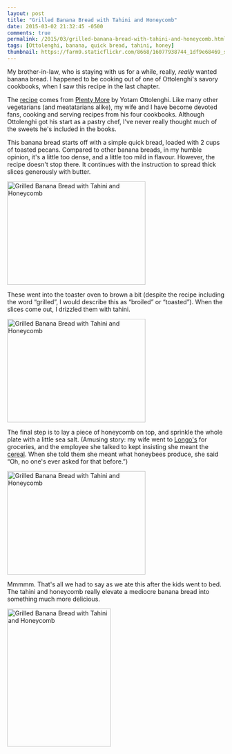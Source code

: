 ```yaml
---
layout: post
title: "Grilled Banana Bread with Tahini and Honeycomb"
date: 2015-03-02 21:32:45 -0500
comments: true
permalink: /2015/03/grilled-banana-bread-with-tahini-and-honeycomb.html
tags: [Ottolenghi, banana, quick bread, tahini, honey]
thumbnail: https://farm9.staticflickr.com/8668/16077938744_1df9e68469_s.jpg
---
```


My brother-in-law, who is staying with us for a while, really,
<i>really</i> wanted banana bread. I happened to be cooking out of
one of Ottolenghi's savory cookbooks, when I saw this recipe in the last chapter. 

The
[recipe](http://members.optusnet.com.au/~gkilvington/recipes/banana_bread.html)
comes from [Plenty
More](http://www.theguardian.com/lifeandstyle/2014/sep/13/plenty-more-yotam-ottolenghi-book-review)
by Yotam Ottolenghi. Like many other vegetarians (and meatatarians
alike), my wife and I have become devoted fans, cooking and serving
recipes from his four cookbooks. Although Ottolenghi got his start as a
pastry chef, I've never really thought much of the sweets he's included
in the books.

This banana bread starts off with a simple quick bread, loaded with
2 cups of toasted pecans. Compared to other banana breads, in my humble
opinion, it's a little too dense, and a little too mild in flavour.
However, the recipe doesn't stop there. It continues with the
instruction to spread thick slices generously with butter.

<a href="https://www.flickr.com/photos/gnuf/16492894337" title="Grilled
Banana Bread with Tahini and Honeycomb by Eric Fung, on Flickr"><img
src="https://farm9.staticflickr.com/8659/16492894337_f73f380f04_n.jpg"
width="320" height="240" alt="Grilled Banana Bread with Tahini and
Honeycomb"></a>

These went into the toaster oven to brown a bit (despite the recipe
including the word “grilled”, I would describe this as “broiled” or
“toasted”). When the slices come out, I drizzled them with tahini.

<a href="https://www.flickr.com/photos/gnuf/16674318156" title="Grilled
Banana Bread with Tahini and Honeycomb by Eric Fung, on Flickr"><img
src="https://farm9.staticflickr.com/8632/16674318156_cd3e89811d_n.jpg"
width="320" height="240" alt="Grilled Banana Bread with Tahini and
Honeycomb"></a>

The final step is to lay a piece of honeycomb on top, and sprinkle the
whole plate with a little sea salt. (Amusing story: my wife went to
[Longo's](http://www.longos.com/) for groceries, and
the employee she talked to kept insisting she meant the
[cereal](https://en.wikipedia.org/wiki/Honeycomb_%28cereal%29). When she
told them she meant what honeybees produce, she said “Oh, no one's ever
asked for that before.”)

<a href="https://www.flickr.com/photos/gnuf/16077938744" title="Grilled
Banana Bread with Tahini and Honeycomb by Eric Fung, on Flickr"><img
src="https://farm9.staticflickr.com/8668/16077938744_1df9e68469_n.jpg"
width="320" height="240" alt="Grilled Banana Bread with Tahini and
Honeycomb"></a>

Mmmmm. That's all we had to say as we ate this after the kids went to bed. 
The tahini and honeycomb really elevate a mediocre banana bread into
something much more delicious.

<a href="https://www.flickr.com/photos/gnuf/16512865710" title="Grilled
Banana Bread with Tahini and Honeycomb by Eric Fung, on Flickr"><img
src="https://farm9.staticflickr.com/8624/16512865710_900b47bfb2_n.jpg"
width="240" height="320" alt="Grilled Banana Bread with Tahini and
Honeycomb"></a>
